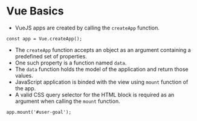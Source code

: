 # Vue Basics

- VueJS apps are created by calling the `createApp` function.

```
const app = Vue.createApp();
```

- The `createApp` function accepts an object as an argument containing a predefined set of properties.
- One such property is a function named `data`.
- The `data` function holds the model of the application and return those values.
- JavaScript application is binded with the view using `mount` function of the app.
- A valid CSS query selector for the HTML block is required as an argument when calling the `mount` function.

```
app.mount('#user-goal');
```
